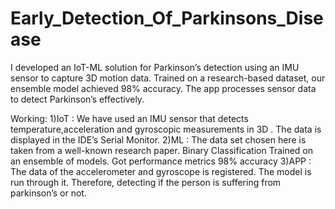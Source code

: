 # Early_Detection_Of_Parkinsons_Disease
I developed an IoT-ML solution for Parkinson’s detection using an IMU sensor to capture 3D motion data. Trained on a research-based dataset, our ensemble model achieved 98% accuracy. The app processes sensor data to detect Parkinson’s effectively.

Working: 
1)IoT : We have used an IMU sensor that detects temperature,acceleration and gyroscopic measurements in 3D . The data is displayed in the IDE’s Serial Monitor.
2)ML : The data set chosen here is taken from a well-known research paper. Binary Classification Trained on an ensemble of models. Got performance metrics 98% accuracy
3)APP : The data of the accelerometer and gyroscope is registered. The model is run through it. Therefore, detecting if the person is suffering from parkinson’s or not.
